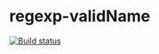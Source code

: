 # regexp-validName
[![Build status](https://ci.appveyor.com/api/projects/status/5tg465ja974c4qod?svg=true)](https://ci.appveyor.com/project/RebikHub/object-destruct)
